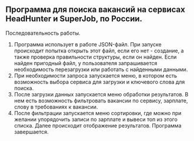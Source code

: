 ## Программа для поиска вакансий на сервисах HeadHunter и SuperJob, по России.
Последовательность работы.
1. Программа использует в работе JSON-файл. При запуске происходит попытка открыть этот файл, если его нет - создание, а также проверка правильности структуры, если он найден. Если найден пригодный файл, у пользователя запрашивается необходимость перезагрузки или работать с найденными данными.
2. При необходимости запроса запускается меню, в котором есть возможность выбора сервиса для загрузки и ключевого слова для поиска.
3. После загрузки данных запускается меню обработки результатов. В нем есть возможность фильтровать вакансии по сервису, зарплате, слову в требованиях к вакансии.
4. После фильтрации запускается меню сортировки, где можно при желании упорядочить записи по зарплате и вывеси топ из этого списка. Далее происходит отображение результатов. Программа завершается.
